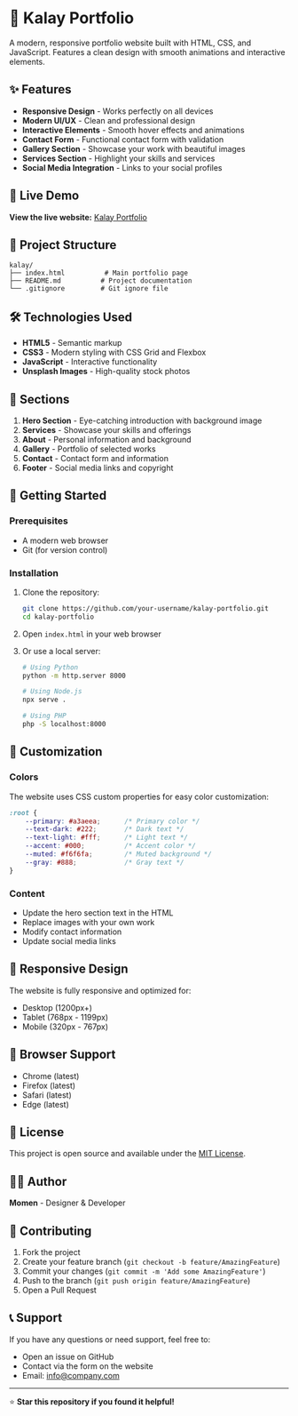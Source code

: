 # 🎨 Kalay Portfolio

A modern, responsive portfolio website built with HTML, CSS, and JavaScript. Features a clean design with smooth animations and interactive elements.

## ✨ Features

- **Responsive Design** - Works perfectly on all devices
- **Modern UI/UX** - Clean and professional design
- **Interactive Elements** - Smooth hover effects and animations
- **Contact Form** - Functional contact form with validation
- **Gallery Section** - Showcase your work with beautiful images
- **Services Section** - Highlight your skills and services
- **Social Media Integration** - Links to your social profiles

## 🚀 Live Demo

**View the live website:** [Kalay Portfolio](https://your-username.github.io/kalay-portfolio/)

## 📁 Project Structure

```
kalay/
├── index.html          # Main portfolio page
├── README.md          # Project documentation
└── .gitignore         # Git ignore file
```

## 🛠️ Technologies Used

- **HTML5** - Semantic markup
- **CSS3** - Modern styling with CSS Grid and Flexbox
- **JavaScript** - Interactive functionality
- **Unsplash Images** - High-quality stock photos

## 🎯 Sections

1. **Hero Section** - Eye-catching introduction with background image
2. **Services** - Showcase your skills and offerings
3. **About** - Personal information and background
4. **Gallery** - Portfolio of selected works
5. **Contact** - Contact form and information
6. **Footer** - Social media links and copyright

## 🚀 Getting Started

### Prerequisites

- A modern web browser
- Git (for version control)

### Installation

1. Clone the repository:
   ```bash
   git clone https://github.com/your-username/kalay-portfolio.git
   cd kalay-portfolio
   ```

2. Open `index.html` in your web browser

3. Or use a local server:
   ```bash
   # Using Python
   python -m http.server 8000
   
   # Using Node.js
   npx serve .
   
   # Using PHP
   php -S localhost:8000
   ```

## 🎨 Customization

### Colors
The website uses CSS custom properties for easy color customization:

```css
:root {
    --primary: #a3aeea;      /* Primary color */
    --text-dark: #222;       /* Dark text */
    --text-light: #fff;      /* Light text */
    --accent: #000;          /* Accent color */
    --muted: #f6f6fa;        /* Muted background */
    --gray: #888;            /* Gray text */
}
```

### Content
- Update the hero section text in the HTML
- Replace images with your own work
- Modify contact information
- Update social media links

## 📱 Responsive Design

The website is fully responsive and optimized for:
- Desktop (1200px+)
- Tablet (768px - 1199px)
- Mobile (320px - 767px)

## 🔧 Browser Support

- Chrome (latest)
- Firefox (latest)
- Safari (latest)
- Edge (latest)

## 📄 License

This project is open source and available under the [MIT License](LICENSE).

## 👨‍💻 Author

**Momen** - Designer & Developer

## 🤝 Contributing

1. Fork the project
2. Create your feature branch (`git checkout -b feature/AmazingFeature`)
3. Commit your changes (`git commit -m 'Add some AmazingFeature'`)
4. Push to the branch (`git push origin feature/AmazingFeature`)
5. Open a Pull Request

## 📞 Support

If you have any questions or need support, feel free to:
- Open an issue on GitHub
- Contact via the form on the website
- Email: info@company.com

---

⭐ **Star this repository if you found it helpful!** 